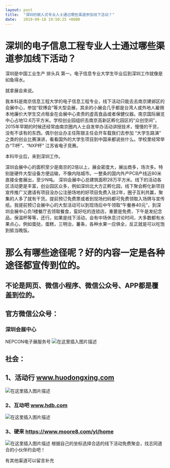 ```yaml
---
layout: post
title:  "深圳的嵌入式专业人士通过哪些渠道参加线下活动​？"
date:   2019-09-18 19:50:25 +0800
---
```


# 深圳的电子信息工程专业人士通过哪些渠道参加线下活动​？


深圳是中国工业生产 排头兵 第一。电子信息专业大学生毕业后到深圳工作就像是如鱼得水。

就拿展会来说。

我本科是南京信息工程大学的电子信息工程专业，线下活动只能去去南京建邺区的会展中心，参加“软博会”等大型会展，其余的小展会几乎都是台湾人或外地人雇佣本地廉价大学生交点租金在会展中心卖贵的虚高食品或者保健仪器。南京国际展览中心占地12.6万平方米。学校创业园组织去南京高新区孵化园区的“众创空间”，2015年早期的时候还经常由南京圈内人士自发举办活动讲授技术，慢慢的干货，没有不该有的东西。偶尔创业办主任陈银主任会开车载我们去参加 “大学生路演” 之类的创业比赛演讲，看看国外的大学生项目到中国来都说些什么。学校里经常举办“TI杯”、“NXP杯” 江苏省电子竞赛。


本科毕业后，来到深圳工作。

深圳会展中心的面积至少是南京的2倍以上，展会密度大，展出商多，场次多。特别是硬件大型设备方便运输，不像内陆城市。一整条的国内外产PCB产线近80米直接全套展出，至少N吨。 深圳会展中心总建筑面积28万平方米。线下的活动各区活动更是丰富，创业园区众多，例如深圳北大方正孵化园，线下聚会孵化新项目宣传推广又邀请有项目没办公注册场地的好项目免费入驻2年，圈子互利共赢，聚集的人多了就有干货。提前预订免费票或者到现场扫码都可免费领取入场牌与宣传纸。我提前预订会展中心的大型活动可以到现场后中午领取“午餐券40元”，到深圳会展中心负1楼餐厅去领取餐食，蛮好吃的连锁店，重要是免费，下午是发纪念品，保温杯等等，还行。如果是线下活动，会有中场休息讨论时间，大多数都有水果点心，例如蛋挞，蛋糕，三明治，薯条，各种水果一应俱全，反正就是可以吃饱到抵当晚饭。


# 那么有哪些途径呢？好的内容一定是各种途径都宣传到位的。

## 不论是网页、微信小程序、微信公众号、APP都是覆盖到位的。​


## 官方微信公众号：

### 深圳会展中心

NEPCON电子展服务号
![在这里插入图片描述](https://img-blog.csdnimg.cn/20190918184801292.png?x-oss-process=image/watermark,type_ZmFuZ3poZW5naGVpdGk,shadow_10,text_aHR0cHM6Ly9ibG9nLmNzZG4ubmV0L3UwMTQxNzEwOTE=,size_16,color_FFFFFF,t_70)

## 社会：

## 1、活动行  www.huodongxing.com​

![在这里插入图片描述](https://img-blog.csdnimg.cn/20190918184814186.png?x-oss-process=image/watermark,type_ZmFuZ3poZW5naGVpdGk,shadow_10,text_aHR0cHM6Ly9ibG9nLmNzZG4ubmV0L3UwMTQxNzEwOTE=,size_16,color_FFFFFF,t_70)
### 2、互动吧  www.hdb.com

![在这里插入图片描述](https://img-blog.csdnimg.cn/20190918184825212.png?x-oss-process=image/watermark,type_ZmFuZ3poZW5naGVpdGk,shadow_10,text_aHR0cHM6Ly9ibG9nLmNzZG4ubmV0L3UwMTQxNzEwOTE=,size_16,color_FFFFFF,t_70)
### 3、硬来    https://www.moore8.com/yl/home

![在这里插入图片描述](https://img-blog.csdnimg.cn/20190918184841173.png?x-oss-process=image/watermark,type_ZmFuZ3poZW5naGVpdGk,shadow_10,text_aHR0cHM6Ly9ibG9nLmNzZG4ubmV0L3UwMTQxNzEwOTE=,size_16,color_FFFFFF,t_70)
根据自己的坐标选择合适的线下活动免费聚会，找志同道合的小伙伴约会吧！

有其他渠道可以留言补充
